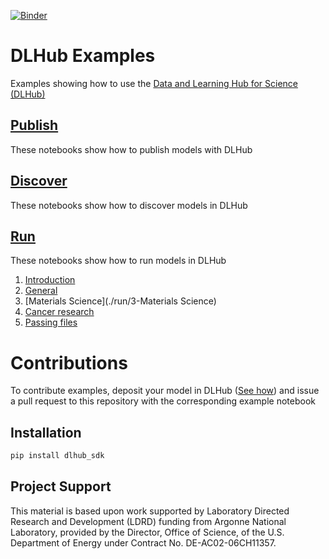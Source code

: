 [![Binder](https://mybinder.org/badge_logo.svg)](https://mybinder.org/v2/gh/DLHub-Argonne/dlhub_examples/master)


# DLHub Examples

Examples showing how to use the [Data and Learning Hub for Science (DLHub)](https://www.dlhub.org)

## [Publish](./publish)
These notebooks show how to publish models with DLHub

## [Discover](./discover)
These notebooks show how to discover models in DLHub

## [Run](./run)
These notebooks show how to run models in DLHub

1. [Introduction](./run/1-Introduction)
2. [General](./run/2-General)
3. [Materials Science](./run/3-Materials Science)
4. [Cancer research](./run/4-CANDLE/)
5. [Passing files](./run/5-Files/)

# Contributions
To contribute examples, deposit your model in DLHub ([See how](./publish)) and issue a pull request to this repository with the corresponding example notebook

## Installation
```bash
pip install dlhub_sdk
```

## Project Support
This material is based upon work supported by Laboratory Directed Research and Development (LDRD) funding from Argonne National Laboratory, provided by the Director, Office of Science, of the U.S. Department of Energy under Contract No. DE-AC02-06CH11357.



